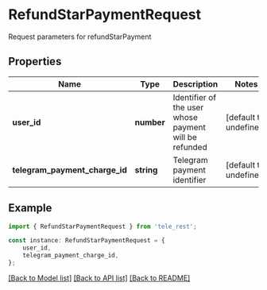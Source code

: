 # RefundStarPaymentRequest

Request parameters for refundStarPayment

## Properties

Name | Type | Description | Notes
------------ | ------------- | ------------- | -------------
**user_id** | **number** | Identifier of the user whose payment will be refunded | [default to undefined]
**telegram_payment_charge_id** | **string** | Telegram payment identifier | [default to undefined]

## Example

```typescript
import { RefundStarPaymentRequest } from 'tele_rest';

const instance: RefundStarPaymentRequest = {
    user_id,
    telegram_payment_charge_id,
};
```

[[Back to Model list]](../README.md#documentation-for-models) [[Back to API list]](../README.md#documentation-for-api-endpoints) [[Back to README]](../README.md)
